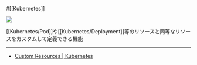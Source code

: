 #[[Kubernetes]]

![](https://github.com/kubernetes/community/raw/master/icons/png/resources/labeled/crd-128.png)

[[Kubernetes/Pod]]や[[Kubernetes/Deployment]]等のリソースと同等なリソースをカスタムして定義できる機能

---

- [Custom Resources | Kubernetes](https://kubernetes.io/docs/concepts/extend-kubernetes/api-extension/custom-resources/#customresourcedefinitions)